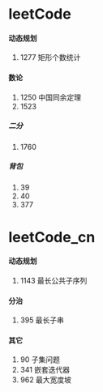 # leetCode

#### 动态规划

1. 1277 矩形个数统计

#### 数论

1. 1250 中国同余定理
2. 1523

##### 二分

1. 1760

##### 背包

1. 39
2. 40
3. 377

# leetCode_cn

#### 动态规划

1. 1143 最长公共子序列

#### 分治

1. 395 最长子串

#### 其它

1. 90 子集问题
2. 341 嵌套迭代器
3. 962 最大宽度坡